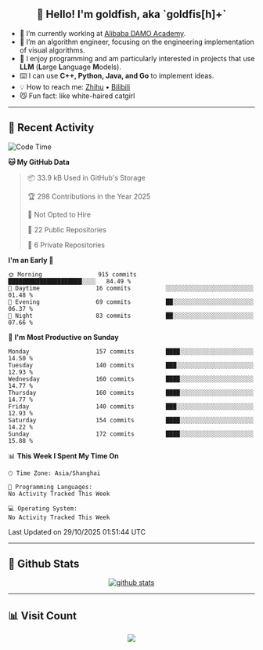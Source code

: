 
<h2 align="center">👋 Hello! I'm goldfish, aka `goldfis[h]+`</h2>

- 📍 I’m currently working at [Alibaba DAMO Academy](https://damo.alibaba.com/).  
- 🌱 I’m an algorithm engineer, focusing on the engineering implementation of visual algorithms.  
- 💬 I enjoy programming and am particularly interested in projects that use **LLM** (**L**arge **L**anguage **M**odels).   
- ⌨️ I can use **C++, Python, Java, and Go** to implement ideas.  
- 💡 How to reach me: [Zhihu](https://www.zhihu.com/people/goldfishh) • [Bilibili](https://space.bilibili.com/11349246)  
- 😼 Fun fact: like white-haired catgirl  

-------

## 🔧 Recent Activity

<!--START_SECTION:waka-->
![Code Time](http://img.shields.io/badge/Code%20Time-97%20hrs%2024%20mins-blue)

**🐱 My GitHub Data** 

> 📦 33.9 kB Used in GitHub's Storage 
 > 
> 🏆 298 Contributions in the Year 2025
 > 
> 🚫 Not Opted to Hire
 > 
> 📜 22 Public Repositories 
 > 
> 🔑 6 Private Repositories 
 > 
**I'm an Early 🐤** 

```text
🌞 Morning                915 commits         █████████████████████░░░░   84.49 % 
🌆 Daytime                16 commits          ░░░░░░░░░░░░░░░░░░░░░░░░░   01.48 % 
🌃 Evening                69 commits          ██░░░░░░░░░░░░░░░░░░░░░░░   06.37 % 
🌙 Night                  83 commits          ██░░░░░░░░░░░░░░░░░░░░░░░   07.66 % 
```
📅 **I'm Most Productive on Sunday** 

```text
Monday                   157 commits         ████░░░░░░░░░░░░░░░░░░░░░   14.50 % 
Tuesday                  140 commits         ███░░░░░░░░░░░░░░░░░░░░░░   12.93 % 
Wednesday                160 commits         ████░░░░░░░░░░░░░░░░░░░░░   14.77 % 
Thursday                 160 commits         ████░░░░░░░░░░░░░░░░░░░░░   14.77 % 
Friday                   140 commits         ███░░░░░░░░░░░░░░░░░░░░░░   12.93 % 
Saturday                 154 commits         ████░░░░░░░░░░░░░░░░░░░░░   14.22 % 
Sunday                   172 commits         ████░░░░░░░░░░░░░░░░░░░░░   15.88 % 
```


📊 **This Week I Spent My Time On** 

```text
🕑︎ Time Zone: Asia/Shanghai

💬 Programming Languages: 
No Activity Tracked This Week

💻 Operating System: 
No Activity Tracked This Week
```


 Last Updated on 29/10/2025 01:51:44 UTC
<!--END_SECTION:waka-->

-------

## 📆 Github Stats

<p align="center">
    <a href="https://github.com/anuraghazra/github-readme-stats">
      <img src="https://github-readme-stats.vercel.app/api?username=goldfishh&show_icons=true&theme=dracula" alt="github stats" />
    </a>
</p>

-------

## 📊 Visit Count

<p align="center">
  <a href="https://count.getloli.com/"><img src="https://count.getloli.com/get/@:goldfishh?theme=rule34"></a>
</p>
